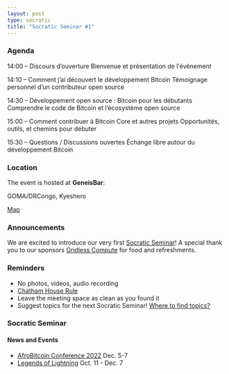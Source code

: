 ```yaml
---
layout: post
type: socratic
title: "Socratic Seminar #1"
---
```


### Agenda

14:00 – Discours d’ouverture
Bienvenue et présentation de l'événement

14:10 – Comment j’ai découvert le développement Bitcoin
Témoignage personnel d’un contributeur open source

14:30 – Développement open source : Bitcoin pour les débutants
Comprendre le code de Bitcoin et l’écosystème open source

15:00 – Comment contribuer à Bitcoin Core et autres projets
Opportunités, outils, et chemins pour débuter

15:30 – Questions / Discussions ouvertes
Échange libre autour du développement Bitcoin

### Location

The event is hosted at **GeneisBar**:

GOMA/DRCongo,
Kyeshero

[Map](https://goo.gl/maps/6S79eh2rn5RK3BhEA)  


### Announcements

We are excited to introduce our very first [Socratic Seminar](/about)! A special thank you to our 
sponsors [Gridless Compute](https://gridlesscompute.com/) for food and refreshments.

### Reminders

   - No photos, videos, audio recording
   - [Chatham House Rule](https://www.chathamhouse.org/about-us/chatham-house-rule)
   - Leave the meeting space as clean as you found it
   - Suggest topics for the next Socratic Seminar! [Where to find topics?](/topics)

### Socratic Seminar

#### News and Events

  - [AfroBitcoin Conference 2022](https://www.afrobitcoin.org/) Dec. 5-7
  - [Legends of Lightning](https://makers.bolt.fun/tournaments/1/overview) Oct. 11 - Dec. 7